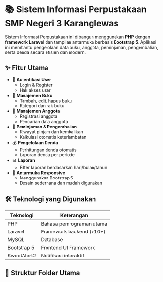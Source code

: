 # 📚 Sistem Informasi Perpustakaan SMP Negeri 3 Karanglewas

Sistem Informasi Perpustakaan ini dibangun menggunakan **PHP** dengan **framework Laravel** dan tampilan antarmuka berbasis **Bootstrap 5**. Aplikasi ini membantu pengelolaan data buku, anggota, peminjaman, pengembalian, serta denda secara efisien dan modern.

## ✨ Fitur Utama

- 🔐 **Autentikasi User**
  - Login & Register
  - Hak akses user
- 📖 **Manajemen Buku**
  - Tambah, edit, hapus buku
  - Kategori dan rak buku
- 👤 **Manajemen Anggota**
  - Registrasi anggota
  - Pencarian data anggota
- 🔄 **Peminjaman & Pengembalian**
  - Riwayat pinjam dan kembalikan
  - Kalkulasi otomatis keterlambatan
- 💰 **Pengelolaan Denda**
  - Perhitungan denda otomatis
  - Laporan denda per periode
- 📊 **Laporan**
  - Filter laporan berdasarkan hari/bulan/tahun
- 🎨 **Antarmuka Responsive**
  - Menggunakan Bootstrap 5
  - Desain sederhana dan mudah digunakan

## 🛠️ Teknologi yang Digunakan

| Teknologi      | Keterangan                      |
|----------------|----------------------------------|
| PHP            | Bahasa pemrograman utama        |
| Laravel        | Framework backend (v10+)        |
| MySQL          | Database                        |
| Bootstrap 5    | Frontend UI Framework           |
| SweetAlert2    | Notifikasi interaktif           |

## 📂 Struktur Folder Utama

